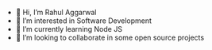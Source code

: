 - 👋 Hi, I’m Rahul Aggarwal
- 👀 I’m interested in Software Development
- 🌱 I’m currently learning Node JS
- 💞️ I’m looking to collaborate in some open source projects

<!---
rahul-aggarwal-2k19/rahul-aggarwal-2k19 is a ✨ special ✨ repository because its `README.md` (this file) appears on your GitHub profile.
You can click the Preview link to take a look at your changes.
--->
